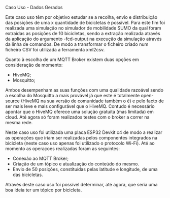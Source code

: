 Caso Uso - Dados Gerados

Este caso uso têm por objetivo estudar se a recolha, envio e distribuição das posições de uma x quantidade de bicicletas é possivel.
Para este fim foi realizada uma simulação no simulador de mobilidade SUMO da qual foram extraídas as posições de 10 bicicletas, sendo a extração realizada através da aplicação do argumento -fcd-output na execução da simulação através da linha de comandos.
De modo a transformar o ficheiro criado num ficheiro CSV foi utilizada a ferramenta xml2csv.

Quanto à escolha de um MQTT Broker existem duas opções em consideração de momento:
- HiveMQ;
- Mosquitto;

Ambos desempenham as suas funções com uma qualidade razoável sendo a escolha do Mosquitto a mais provável já que este é totalmente open-source (HiveMQ na sua versão de comunidade também o é) e pelo facto
de ser mais leve e mais configurável que o HiveMQ. Contudo é necessário apontar que o HiveMQ oferece uma solução gratuíta (mas limitada) em cloud.
Até agora só foram realizados testes com o broker a correr na mesma rede.

Neste caso uso foi utilizada uma placa ESP32 Devkit c4 de modo a realizar as operações que iriam ser realizadas pelos componentes integrados na bicicleta (neste caso uso apenas foi utilizado o protocolo Wi-Fi).
Até ao momento as operaçoes realizadas foram as seguintes:

- Conexão ao MQTT Broker;
- Criação de um tópico e atualização do conteúdo do mesmo.
- Envio de 50 posições, constituídas pelas latitude e longitude, de uma das bicicletas.

Através deste caso uso foi possível determinar, até agora, que seria uma boa ideia ter um tópico por bicicleta.
